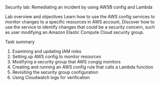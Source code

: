 Security lab: Remediating an incident by using AWSB config and Lambda

Lab overview and objectives
Learn how to use the AWS config services to monitor changes to a specific resources in AWS account, Discover how to use the service to identify
changes that could be a security concern, such as user modifying an Amazon Elastic Compute Cloud security group.

Task summary
1. Examining and updating IAM roles
2. Setting up AWS config to monitor resources
3. Modifying a security group that AWS congig monitors
4. Creating and running an AWS config rule that calls a Lambda function
5. Revisiting the security group configuration
6. Using Cloudwatch logs for verification
